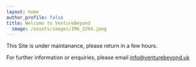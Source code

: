 ```yaml
---
layout: home
author_profile: false
title: Welcome to VentureBeyond
  image: /assets/images/IMG_3294.jpeg
---
```


This Site is under maintanance, please return in a few hours.

For further information or enquiries, please email info@venturebeyond.uk

